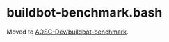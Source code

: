 buildbot-benchmark.bash
=======================

Moved to [AOSC-Dev/buildbot-benchmark](https://github.com/AOSC-Dev/buildbot-benchmark).
